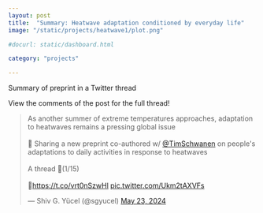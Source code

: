 ```yaml
---
layout: post
title:  "Summary: Heatwave adaptation conditioned by everyday life"
image: "/static/projects/heatwave1/plot.png"

#docurl: static/dashboard.html

category: "projects"

---
```

Summary of preprint in a Twitter thread 

View the comments of the post for the full thread!

<blockquote class="twitter-tweet"><p lang="en" dir="ltr">As another summer of extreme temperatures approaches, adaptation to heatwaves remains a pressing global issue<br><br>📖 Sharing a new preprint co-authored w/ <a href="https://twitter.com/TimSchwanen?ref_src=twsrc%5Etfw">@TimSchwanen</a> on people&#39;s adaptations to daily activities in response to heatwaves<br><br>A thread 🧵(1/15)<br><br>🔗<a href="https://t.co/vrt0nSzwHl">https://t.co/vrt0nSzwHl</a> <a href="https://t.co/Ukm2tAXVFs">pic.twitter.com/Ukm2tAXVFs</a></p>&mdash; Shiv G. Yücel (@sgyucel) <a href="https://twitter.com/sgyucel/status/1793607389674889345?ref_src=twsrc%5Etfw">May 23, 2024</a></blockquote> <script async src="https://platform.twitter.com/widgets.js" charset="utf-8"></script>
